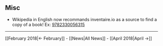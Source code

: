 <!-- LANG:EN, title="Mars 2018"-->
## Misc
* Wikipedia in English now recommands inventaire.io as a source to find a copy of a book!
   Ex: [9782330056315](https://en.wikipedia.org/wiki/Special:BookSources/9782330056315#Book-swapping_websites)

<hr>

[[February 2018|← February]] - [[News|All News]] - [[April 2018|April →]]